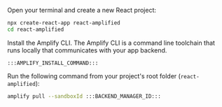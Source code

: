 Open your terminal and create a new React project:
```bash
npx create-react-app react-amplified
cd react-amplified
```

Install the Amplify CLI. The Amplify CLI is a command line toolchain that runs locally that communicates with your app backend.
```
:::AMPLIFY_INSTALL_COMMAND:::
```

Run the following command from your project's root folder (`react-amplified`):
```bash
amplify pull --sandboxId :::BACKEND_MANAGER_ID:::
```

